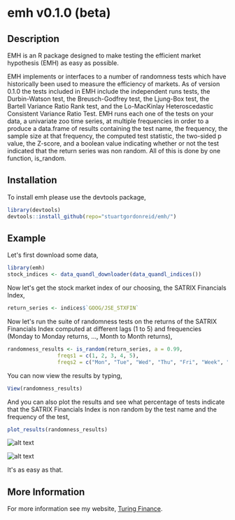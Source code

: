 # emh v0.1.0 (beta)

## Description

EMH is an R package designed to make testing the efficient market hypothesis (EMH) as easy as possible. 

EMH implements or interfaces to a number of randomness tests which have historically been used to measure the efficiency
of markets. As of version 0.1.0 the tests included in EMH include the independent runs tests, the Durbin-Watson test, 
the Breusch-Godfrey test, the Ljung-Box test, the Bartell Variance Ratio Rank test, and the Lo-MacKinlay Heteroscedastic
Consistent Variance Ratio Test. EMH runs each one of the tests on your data, a univariate zoo time series, at multiple 
frequencies in order to a produce a data.frame of results containing the test name, the frequency, the sample size at
that frequency, the computed test statistic, the two-sided p value, the Z-score, and a boolean value indicating whether
or not the test indicated that the return series was non random. All of this is done by one function, is_random.

## Installation

To install emh please use the devtools package,

```R
library(devtools)
devtools::install_github(repo="stuartgordonreid/emh/")
```

## Example 

Let's first download some data,

```R
library(emh)
stock_indices <- data_quandl_downloader(data_quandl_indices())
```

Now let's get the stock market index of our choosing, the SATRIX Financials Index,

```R
return_series <- indices$`GOOG/JSE_STXFIN`
```

Now let's run the suite of randomness tests on the returns of the SATRIX Financials Index computed at different lags (1 to 5) and
frequencies (Monday to Monday returns, ..., Month to Month returns),

```R
randomness_results <- is_random(return_series, a = 0.99, 
				freqs1 = c(1, 2, 3, 4, 5), 
				freqs2 = c("Mon", "Tue", "Wed", "Thu", "Fri", "Week", "Month"))
```

You can now view the results by typing,

```R
View(randomness_results)
```

And you can also plot the results and see what percentage of tests indicate that the SATRIX Financials Index is non random by the test
name and the frequency of the test,

```R
plot_results(randomness_results)
```

![alt text](http://www.turingfinance.com/wp-content/uploads/2016/11/non_random_frequency.png "Non random results by frequency")

![alt text](http://www.turingfinance.com/wp-content/uploads/2016/11/non_random_tests-1.png "Non random results by test")

It's as easy as that. 

## More Information

For more information see my website, [Turing Finance](www.turingfinance.com).
